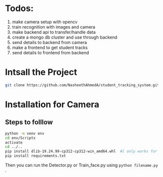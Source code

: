# Todos:

1. make camera setup with opencv
2. train recognition with images and camera
3. make backend api to transfer/handle data
4. create a mongo db cluster and use through backend
5. send details to backend from camera
6. make a frontend to get student tracks
7. send details to frontend from backend

# Intsall the Project

```sh
git clone https://github.com/NasheethAhmedA/student_tracking_system.git
```

# Installation for Camera

## Steps to folllow

```sh
python -m venv env
cd env/Scripts
activate
cd ../..
pip install dlib-19.24.99-cp312-cp312-win_amd64.whl  #[ only works for python 3.12 and you need to download the file ]
pip install requirements.txt
```

Then you can run the Detector.py or Train_face.py using ```python filename.py``` .